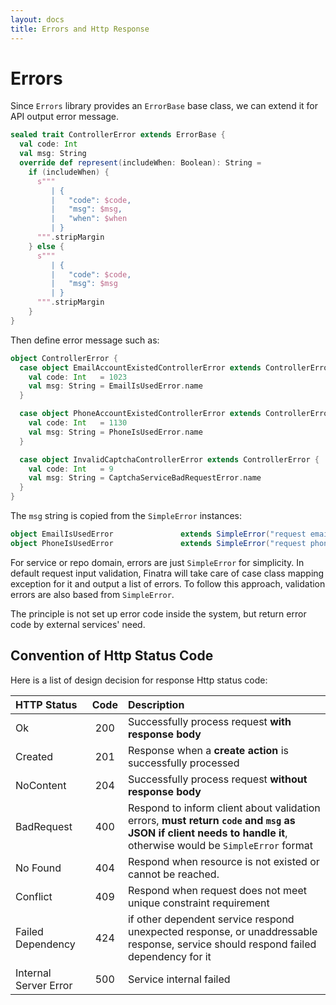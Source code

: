 ```yaml
---
layout: docs
title: Errors and Http Response
---
```


# Errors

Since `Errors` library provides an `ErrorBase` base class, we can extend it for API output error message.

```scala
sealed trait ControllerError extends ErrorBase {
  val code: Int
  val msg: String
  override def represent(includeWhen: Boolean): String =
    if (includeWhen) {
      s"""
         | {
         |   "code": $code,
         |   "msg": $msg,
         |   "when": $when
         | }
      """.stripMargin
    } else {
      s"""
         | {
         |   "code": $code,
         |   "msg": $msg
         | }
      """.stripMargin
    }
}
```

Then define error message such as:

```scala
object ControllerError {
  case object EmailAccountExistedControllerError extends ControllerError {
    val code: Int   = 1023
    val msg: String = EmailIsUsedError.name
  }

  case object PhoneAccountExistedControllerError extends ControllerError {
    val code: Int   = 1130
    val msg: String = PhoneIsUsedError.name
  }

  case object InvalidCaptchaControllerError extends ControllerError {
    val code: Int   = 9
    val msg: String = CaptchaServiceBadRequestError.name
  }
}
```

The `msg` string is copied from the `SimpleError` instances:

```scala
object EmailIsUsedError               extends SimpleError("request email is already in used.")
object PhoneIsUsedError               extends SimpleError("request phone is already in used.")
```

For service or repo domain, errors are just `SimpleError` for simplicity. In default request input validation, Finatra will take care of case class mapping exception for it and output a list of errors. To follow this approach, validation errors are also based from `SimpleError`.

The principle is not set up error code inside the system, but return error code by external services' need.

## Convention of Http Status Code

Here is a list of design decision for response Http status code:

|HTTP Status|Code|Description|
|:---|:--:|:--|
|Ok|200|Successfully process request **with response body**|
|Created|201|Response when a **create action** is successfully processed|
|NoContent|204|Successfully process request **without response body**|
|BadRequest|400|Respond to inform client about validation errors, **must return `code` and `msg` as JSON if client needs to handle it**, otherwise would be `SimpleError` format|
|No Found|404|Respond when resource is not existed or cannot be reached.|
|Conflict|409|Respond when request does not meet unique constraint requirement|
|Failed Dependency|424|if other dependent service respond unexpected response, or unaddressable response, service should respond failed dependency for it|
|Internal Server Error|500|Service internal failed|
